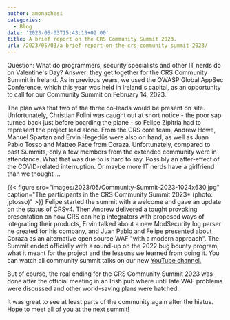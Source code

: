 ```yaml
---
author: amonachesi
categories:
  - Blog
date: '2023-05-03T15:43:13+02:00'
title: A brief report on the CRS Community Summit 2023.
url: /2023/05/03/a-brief-report-on-the-crs-community-summit-2023/
---
```



Question: What do programmers, security specialists and other IT nerds do on Valentine's Day? Answer: they get together for the CRS Community Summit in Ireland. As in previous years, we used the OWASP Global AppSec Conference, which this year was held in Ireland's capital, as an opportunity to call for our Community Summit on February 14, 2023.

The plan was that two of the three co-leads would be present on site. Unfortunately, Christian Folini was caught out at short notice - the poor sap turned back just before boarding the plane - so Felipe Zipitria had to represent the project lead alone. From the CRS core team, Andrew Howe, Manuel Spartan and Ervin Hegedüs were also on hand, as well as Juan Pablo Tosso and Matteo Pace from Coraza. Unfortunately, compared to past Summits, only a few members from the extended community were in attendance. What that was due to is hard to say. Possibly an after-effect of the COVID-related interruption. Or maybe more IT nerds have a girlfriend than we thought ...

{{< figure src="images/2023/05/Community-Summit-2023-1024x630.jpg" caption="The participants in the CRS Community Summit 2023* (photo: jptosso)" >}}
Felipe started the summit with a welcome and gave an update on the status of CRSv4. Then Andrew delivered a tought provoking presentation on how CRS can help integrators with proposed ways of integrating their products, Ervin talked about a new ModSecurity log parser he created for his company, and Juan Pablo and Felipe presented about Coraza as an alternative open source WAF "with a modern approach". The Summit ended officially with a round-up on the 2022 bug bounty program, what it meant for the project and the lessons we learned from doing it. You can watch all community summit talks on our new [YouTube channel](https://www.youtube.com/playlist?list=PLU1ToTu353E-gn-KjpOS90JXrd4RQES0E)[.](https://www.youtube.com/playlist?list=PLU1ToTu353E-gn-KjpOS90JXrd4RQES0E)

But of course, the real ending for the CRS Community Summit 2023 was done after the official meeting in an Irish pub where until late WAF problems were discussed and other world-saving plans were hatched.

It was great to see at least parts of the community again after the hiatus. Hope to meet all of you at the next summit!

